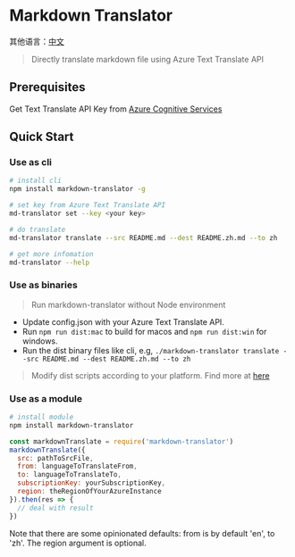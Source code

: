# Markdown Translator

其他语言：[中文](./README.zh.md)

> Directly translate markdown file using Azure Text Translate API

## Prerequisites
Get Text Translate API Key from [Azure Cognitive Services](https://docs.microsoft.com/en-us/azure/cognitive-services/translator/translator-text-how-to-signup)

## Quick Start
### Use as cli
```bash
# install cli
npm install markdown-translator -g

# set key from Azure Text Translate API
md-translator set --key <your key>

# do translate
md-translator translate --src README.md --dest README.zh.md --to zh

# get more infomation
md-translator --help

```

### Use as binaries
> Run markdown-translator without Node environment

- Update config.json with your Azure Text Translate API.
- Run `npm run dist:mac` to build for macos and `npm run dist:win` for windows.
- Run the dist binary files like cli, e.g, `./markdown-translator translate --src README.md --dest README.zh.md --to zh`

> Modify dist scripts according to your platform. Find more at [here](https://github.com/zeit/pkg)

### Use as a module
```bash
# install module
npm install markdown-translator
```

```javascript
const markdownTranslate = require('markdown-translator')
markdownTranslate({
  src: pathToSrcFile,
  from: languageToTranslateFrom,
  to: languageToTranslateTo,
  subscriptionKey: yourSubscriptionKey,
  region: theRegionOfYourAzureInstance
}).then(res => {
  // deal with result
})
```

Note that there are some opinionated defaults: from is by default 'en', to 'zh'.
The region argument is optional.


